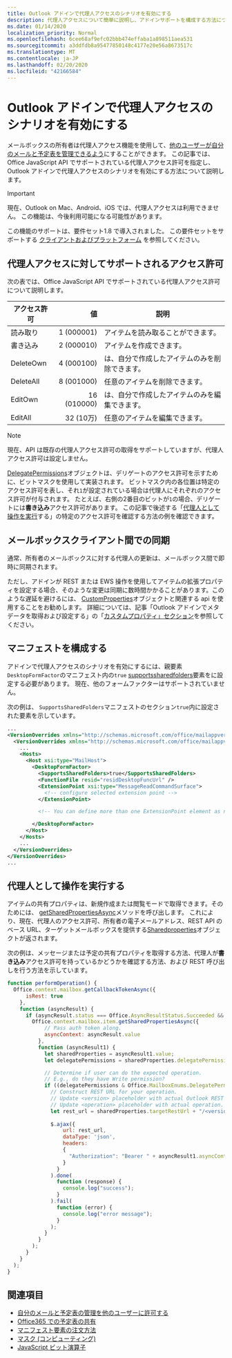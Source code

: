 ```yaml
---
title: Outlook アドインで代理人アクセスのシナリオを有効にする
description: 代理人アクセスについて簡単に説明し、アドインサポートを構成する方法について説明します。
ms.date: 01/14/2020
localization_priority: Normal
ms.openlocfilehash: 6cee68af9efc02bbb474effaba1a898511aea531
ms.sourcegitcommit: a3ddfdb8a95477850148c4177e20e56a8673517c
ms.translationtype: MT
ms.contentlocale: ja-JP
ms.lasthandoff: 02/20/2020
ms.locfileid: "42166584"
---
```

# <a name="enable-delegate-access-scenarios-in-an-outlook-add-in"></a>Outlook アドインで代理人アクセスのシナリオを有効にする

メールボックスの所有者は代理人アクセス機能を使用して、[他のユーザーが自分のメールと予定表を管理できるよう](https://support.office.com/article/allow-someone-else-to-manage-your-mail-and-calendar-41c40c04-3bd1-4d22-963a-28eafec25926)にすることができます。 この記事では、Office JavaScript API でサポートされている代理人アクセス許可を指定し、Outlook アドインで代理人アクセスのシナリオを有効にする方法について説明します。

> [!IMPORTANT]
> 現在、Outlook on Mac、Android、iOS では、代理人アクセスは利用できません。 この機能は、今後利用可能になる可能性があります。
>
> この機能のサポートは、要件セット1.8 で導入されました。 この要件セットをサポートする [クライアントおよびプラットフォーム](../reference/requirement-sets/outlook-api-requirement-sets.md#requirement-sets-supported-by-exchange-servers-and-outlook-clients) を参照してください。

## <a name="supported-permissions-for-delegate-access"></a>代理人アクセスに対してサポートされるアクセス許可

次の表では、Office JavaScript API でサポートされている代理人アクセス許可について説明します。

|アクセス許可|値|説明|
|---|---:|---|
|読み取り|1 (000001)|アイテムを読み取ることができます。|
|書き込み|2 (000010)|アイテムを作成できます。|
|DeleteOwn|4 (000100)|は、自分で作成したアイテムのみを削除できます。|
|DeleteAll|8 (001000)|任意のアイテムを削除できます。|
|EditOwn|16 (010000)|は、自分で作成したアイテムのみを編集できます。|
|EditAll|32 (10万)|任意のアイテムを編集できます。|

> [!NOTE]
> 現在、API は既存の代理人アクセス許可の取得をサポートしていますが、代理人アクセス許可は設定しません。

[DelegatePermissions](/javascript/api/outlook/office.mailboxenums.delegatepermissions)オブジェクトは、デリゲートのアクセス許可を示すために、ビットマスクを使用して実装されます。 ビットマスク内の各位置は特定のアクセス許可を表し、それ`1`が設定されている場合は代理人にそれぞれのアクセス許可が付与されます。 たとえば、右側の2番目のビットが`1`の場合、デリゲートには**書き込み**アクセス許可があります。 この記事で後述する「[代理人として操作を実行](#perform-an-operation-as-delegate)する」の特定のアクセス許可を確認する方法の例を確認できます。

## <a name="sync-across-mailbox-clients"></a>メールボックスクライアント間での同期

通常、所有者のメールボックスに対する代理人の更新は、メールボックス間で即時に同期されます。

ただし、アドインが REST または EWS 操作を使用してアイテムの拡張プロパティを設定する場合、そのような変更は同期に数時間かかることがあります。このような遅延を避けるには、 [CustomProperties](/javascript/api/outlook/office.customproperties)オブジェクトと関連する api を使用することをお勧めします。 詳細については、記事「Outlook アドインでメタデータを取得および設定する」の「[カスタムプロパティ」セクション](metadata-for-an-outlook-add-in.md#custom-data-per-item-in-a-mailbox-custom-properties)を参照してください。

## <a name="configure-the-manifest"></a>マニフェストを構成する

アドインで代理人アクセスのシナリオを有効にするには、親要素`DesktopFormFactor`のマニフェスト内の`true` [supportssharedfolders](../reference/manifest/supportssharedfolders.md)要素をに設定する必要があります。 現在、他のフォームファクターはサポートされていません。

次の例は、 `SupportsSharedFolders`マニフェストのセクション`true`内に設定された要素を示しています。

```XML
...
<VersionOverrides xmlns="http://schemas.microsoft.com/office/mailappversionoverrides" xsi:type="VersionOverridesV1_0">
  <VersionOverrides xmlns="http://schemas.microsoft.com/office/mailappversionoverrides/1.1" xsi:type="VersionOverridesV1_1">
    ...
    <Hosts>
      <Host xsi:type="MailHost">
        <DesktopFormFactor>
          <SupportsSharedFolders>true</SupportsSharedFolders>
          <FunctionFile resid="residDesktopFuncUrl" />
          <ExtensionPoint xsi:type="MessageReadCommandSurface">
            <!-- configure selected extension point -->
          </ExtensionPoint>

          <!-- You can define more than one ExtensionPoint element as needed -->

        </DesktopFormFactor>
      </Host>
    </Hosts>
    ...
  </VersionOverrides>
</VersionOverrides>
...
```

## <a name="perform-an-operation-as-delegate"></a>代理人として操作を実行する

アイテムの共有プロパティは、新規作成または閲覧モードで取得できます。そのためには、 [getSharedPropertiesAsync](../reference/objectmodel/preview-requirement-set/office.context.mailbox.item.md#methods)メソッドを呼び出します。 これにより、現在、代理人のアクセス許可、所有者の電子メールアドレス、REST API のベース URL、ターゲットメールボックスを提供する[Sharedproperties](/javascript/api/outlook/office.sharedproperties)オブジェクトが返されます。

次の例は、メッセージまたは予定の共有プロパティを取得する方法、代理人が**書き込み**アクセス許可を持っているかどうかを確認する方法、および REST 呼び出しを行う方法を示しています。

```js
function performOperation() {
  Office.context.mailbox.getCallbackTokenAsync({
      isRest: true
    },
    function (asyncResult) {
      if (asyncResult.status === Office.AsyncResultStatus.Succeeded && asyncResult.value !== "") {
        Office.context.mailbox.item.getSharedPropertiesAsync({
            // Pass auth token along.
            asyncContext: asyncResult.value
          },
          function (asyncResult1) {
            let sharedProperties = asyncResult1.value;
            let delegatePermissions = sharedProperties.delegatePermissions;

            // Determine if user can do the expected operation.
            // E.g., do they have Write permission?
            if ((delegatePermissions & Office.MailboxEnums.DelegatePermissions.Write) != 0) {
              // Construct REST URL for your operation.
              // Update <version> placeholder with actual Outlook REST API version e.g. "v2.0".
              // Update <operation> placeholder with actual operation.
              let rest_url = sharedProperties.targetRestUrl + "/<version>/users/" + sharedProperties.targetMailbox + "/<operation>";
  
              $.ajax({
                  url: rest_url,
                  dataType: 'json',
                  headers:
                  {
                    "Authorization": "Bearer " + asyncResult1.asyncContext
                  }
                }
              ).done(
                function (response) {
                  console.log("success");
                }
              ).fail(
                function (error) {
                  console.log("error message");
                }
              );
            }
          }
        );
      }
    }
  );
}
```

## <a name="see-also"></a>関連項目

- [自分のメールと予定表の管理を他のユーザーに許可する](https://support.office.com/article/allow-someone-else-to-manage-your-mail-and-calendar-41c40c04-3bd1-4d22-963a-28eafec25926)
- [Office365 での予定表の共有](https://support.office.com/article/calendar-sharing-in-office-365-b576ecc3-0945-4d75-85f1-5efafb8a37b4)
- [マニフェスト要素の注文方法](../develop/manifest-element-ordering.md)
- [マスク (コンピューティング)](https://en.wikipedia.org/wiki/Mask_(computing))
- [JavaScript ビット演算子](https://www.w3schools.com/js/js_bitwise.asp)